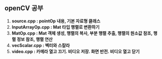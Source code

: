 ## openCV 공부

1. **source.cpp : pointOp 내용, 기본 자료형 클래스**
2. **InputArrayOp.cpp : Mat 타입 행렬로 변환하기**
3. **MatOp.cpp : Mat 객체 생성, 행렬의 복사, 부분 행렬 추출, 행렬의 원소값 참조, 행렬 정보 참조, 행렬 연산**
4. **vecScalar.cpp : 벡터와 스칼라**
5. **video.cpp : 카메라 열고 끄기. 비디오 저장. 화면 반전. 비디오 열고 닫기**

